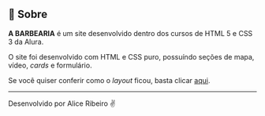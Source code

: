 ## 📑 Sobre

**A BARBEARIA** é um site desenvolvido dentro dos cursos de HTML 5 e CSS 3 da Alura.

O site foi desenvolvido com HTML e CSS puro, possuíndo seções de mapa, vídeo, *cards* e  formulário.

Se você quiser conferir como o *layout* ficou, basta clicar [aqui](https://aliceribeiro.github.io/a-barbearia/pages/contato.html).

---
Desenvolvido por Alice Ribeiro ✌